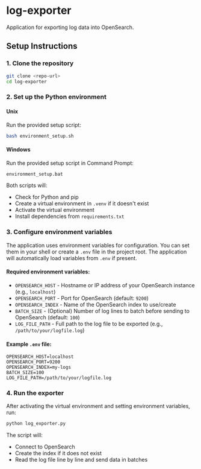 # log-exporter

Application for exporting log data into OpenSearch.

## Setup Instructions

### 1. Clone the repository
```sh
git clone <repo-url>
cd log-exporter
```

### 2. Set up the Python environment

#### Unix
Run the provided setup script:
```sh
bash environment_setup.sh
```

#### Windows
Run the provided setup script in Command Prompt:
```bat
environment_setup.bat
```

Both scripts will:
- Check for Python and pip
- Create a virtual environment in `.venv` if it doesn't exist
- Activate the virtual environment
- Install dependencies from `requirements.txt`

### 3. Configure environment variables

The application uses environment variables for configuration. You can set them in your shell or create a `.env` file in the project root. The application will automatically load variables from `.env` if present.

#### Required environment variables:
- `OPENSEARCH_HOST`   - Hostname or IP address of your OpenSearch instance (e.g., `localhost`)
- `OPENSEARCH_PORT`   - Port for OpenSearch (default: `9200`)
- `OPENSEARCH_INDEX`  - Name of the OpenSearch index to use/create
- `BATCH_SIZE`        - (Optional) Number of log lines to batch before sending to OpenSearch (default: `100`)
- `LOG_FILE_PATH`     - Full path to the log file to be exported (e.g., `/path/to/your/logfile.log`)

#### Example `.env` file:
```
OPENSEARCH_HOST=localhost
OPENSEARCH_PORT=9200
OPENSEARCH_INDEX=my-logs
BATCH_SIZE=100
LOG_FILE_PATH=/path/to/your/logfile.log
```

### 4. Run the exporter

After activating the virtual environment and setting environment variables, run:
```sh
python log_exporter.py
```

The script will:
- Connect to OpenSearch
- Create the index if it does not exist
- Read the log file line by line and send data in batches
